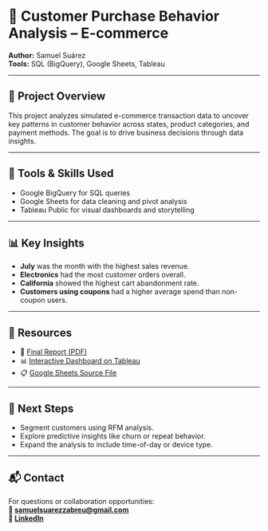 # 🛒 Customer Purchase Behavior Analysis – E-commerce

**Author:** Samuel Suárez  
**Tools:** SQL (BigQuery), Google Sheets, Tableau

---

## 📌 Project Overview

This project analyzes simulated e-commerce transaction data to uncover key patterns in customer behavior across states, product categories, and payment methods. The goal is to drive business decisions through data insights.

---

## 🧰 Tools & Skills Used

- Google BigQuery for SQL queries
- Google Sheets for data cleaning and pivot analysis
- Tableau Public for visual dashboards and storytelling

---

## 📊 Key Insights

- **July** was the month with the highest sales revenue.
- **Electronics** had the most customer orders overall.
- **California** showed the highest cart abandonment rate.
- **Customers using coupons** had a higher average spend than non-coupon users.

---

## 🔗 Resources

- 📄 [Final Report (PDF)](./CustomerBehaviorAnalysis.pdf)
- 📊 [Interactive Dashboard on Tableau](https://public.tableau.com/your-dashboard-link)
- 📋 [Google Sheets Source File](https://docs.google.com/spreadsheets/d/your-google-sheet-id)

---

## 🚀 Next Steps

- Segment customers using RFM analysis.
- Explore predictive insights like churn or repeat behavior.
- Expand the analysis to include time-of-day or device type.

---

## 📬 Contact

For questions or collaboration opportunities:  
**📧 samuelsuarezzabreu@gmail.com**  
**💼 [LinkedIn](https://www.linkedin.com/in/samuel-suarez-76036b285)**
